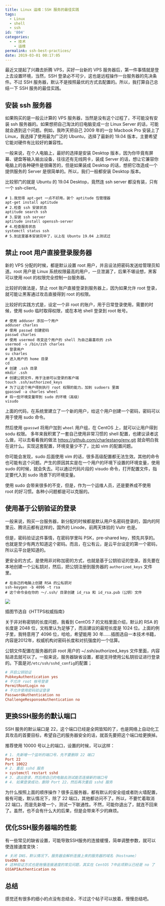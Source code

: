 ```yaml
---
title: Linux 运维：SSH 服务的最佳实践
tags:
  - Linux
  - shell
  - ssh
id: '804'
categories:
  - - 技术
    - 运维
permalink: ssh-best-practices/
date: 2019-03-01 00:17:05
---
```


最近又提起了兴趣去折腾 VPS，买好一台新的 VPS 服务器后，第一件事情就是登上去设置环境，当然，SSH 登录必不可少，这也是远程操作一台服务器的先决条件。不过 SSH 服务器，默认不是按照最优的方式去配置的。所以，我打算自己总结一下 SSH 服务的最佳实践。

## 安装 ssh 服务器

如果购买的是一般云计算的 VPS 服务器，当然是没有这个过程了，不可能没有安装 ssh 服务器的。如果想把自己淘汰的旧电脑变成一台 Linux Server 的话，可能就会遇到这个问题。例如，我昨天把自己 2009 年的一台 Macbook Pro 安装上了 Linux，我选择了使用最为广泛的 Ubuntu，选择了最新的 19.04 版本，主要希望它能对硬件有比较好的兼容性。

一般来说，在个人电脑上，最好的选择是安装 Desktop 版本，因为你毕竟有屏幕、键盘等输入输出设备，往往还有无线网卡，装成 Server 的话，想让它兼容你电脑上的各种硬件是很痛苦的，但是如果装成 Desktop 的话，想把它改造成一个提供服务的 Server 是很简单的。所以，我们一般都安装 Desktop 版本。

比较邪门的就是 Ubuntu 的 19.04 Desktop，竟然连 ssh server 都没有装，只有一个 ssh-client。

```shell
# 1.我觉得 apt-get 一点不好用，装个 aptitude 包管理器
apt-get install aptitude
# 2.检查 ssh 安装状态
aptitude search ssh
# 3.安装 ssh server
aptitude install openssh-server
# 4.检查服务状态
systemctl status ssh
# 5.到这里基本安装完毕了，以上在 Ubuntu 19.04 上测试过
```

## 禁止 root 用户直接登录服务器

新的 VPS 分配的时候，都是默认设置 root 用户，并且设法把密码发送给管理员知道。root 用户是 Linux 系统权限最高的用户，一旦泄漏了，后果不堪设想，黑客可以使用 root 的权限完全控制一台服务器。

比较好的做法是，禁止 root 账户直接登录到服务器上，因为如果允许 root 登录，就可能让黑客通过攻击直接得到 root 的权限。

比较好的实践方式是，设定一个非 root 的账户，用于日常登录使用，需要的时候，使用 sudo 临时取得权限，或在本地 shell 登录到 root 帐号。

```shell
# 使用 adduser 添加一个用户
adduser charles
# 使用 passwd 创建密码
passwd charles
# 使用 usermod 改变这个用户的 shell 为自己最喜欢的 zsh
usermod -s /bin/zsh charles
# 登录用户
su charles
# 进入用户的 home 目录
cd
# 创建 .ssh 目录
mkdir .ssh
# 创建公钥文件，用于注册可以登录的客户端
touch .ssh/authorized_keys
# 为了让这个用户得到执行 root 权限的能力，加到 sudoers 里面
gpasswd -a charles wheel
# 将一些环境变量带到 sudo 的环境（高级）
visudo
```

上面的代码，在系统里建立了一个新的用户，给这个用户创建一个密码，密码可以用于使用 sudo 命令。

然后使用 `gpasswd` 将用户加到 `wheel` 用户组，在 CentOS 上，就可以让用户得到 sodu 权限。 多年来我积累了一套自己使用非常习惯的 shell 配置，也建议读者这么做，可以去看看我的做法 https://github.com/charlestang/env.git 就会明白我在说什么。实现这套配置，环境变量少不了，比如 vim 的配置问题。

你可能会发现，sudo 后面使用 vim 的话，很多高级配置都无法生效。其他的命令也可能有这个问题。产生的原因其实是在一个用户的环境下设置的环境变量，使用 sudo 的时候，就会失去。可以通过代码片段的 visudo 命令，打开配置文件，指定要代入到 sudo 场景下的环境变量。

使用 sudo 会带来很多的不变，但是，作为一个运维人员，还是要养成不使用 root 的好习惯。各种小问题都是可以克服的。

## 使用基于公钥验证的登录

一般来说，购买一台服务器，新分配的时候都是默认用户名密码登录的，国内的阿里云、腾讯云都有这样的，国外的 Linode，前两天体验的 Vultr 也是。

但是，密码验证这件事情，在密码学里叫 PSK，pre-shared key，预先共享的。也就是至少有两方知道这个密码。而且，在公有云，是云平台设定的第一个密码，所以云平台是知道的。

更安全的方式，是使用非对称加密的方式，也就是基于公钥验证的登录。首先要在本地创建一个公私钥对，然后，把公钥注册到服务器的 `authorized_keys` 文件里。

```shell
# 在自己的电脑上创建 RSA 的公私钥对
ssh-keygen -b 4096 -t rsa
# 这个命令会在你的 ～/.ssh/ 目录创建 id_rsa 和 id_rsa.pub（公钥）文件
```

![](../images/2019/02/password-strength-1024x351.png)

插图节选自《HTTPS权威指南》

关于非对称密钥的长度问题，我看到 CentOS 7 的文档里面介绍，默认的 RSA 的长度是 2048 位，文档里认为足够了，而且建议的最短长度是 1024 位。上面的例子里，我特意用了 4096 位，哈哈，希望能用 30 年……插图选自一本技术书籍，内容是2012年，权威机构对密码长度和对抗强度的一个估算。

公钥文件配置在服务器的非 root 用户的 ~/.ssh/authorized_keys 文件里面，内容贴进去就可以了。一般来说，服务器缺省设置，都是支持使用公私钥验证进行登录的。下面是对`/etc/ssh/sshd_config`的配置；

```ini
# 开启公钥验证
PubkeyAuthentication yes
# 不允许 root 帐号登录
PermitRootLogin no
# 不允许使用密码验证登录
PasswordAuthentication no
ChallengeResponseAuthentication no
```

## 更换SSH服务的默认端口

SSH 服务的默认端口是 22，这个端口已经是全网皆知的了，也是网络上自动化工具攻击的首要目标，希望自己的服务器安全的话，就首先要把这个端口给更换掉。

推荐使用 10000 号以上的端口，设置的时候，可以这样：

```ini
# 1. 先新增一个监听的端口号，先不要删除 22 端口
Port 22
Port 10022
# 2. 重启 sshd 服务
> systemctl restart sshd
# 3. 退出登录，然后用自己的电脑去测试能否连接新的端口号
# 4. 如果登录成功，删除 Port 22，然后再次重启 sshd 服务
```

为什么按照上面的顺序操作？很多云服务器，都有默认的安全组或者防火墙配置，极有可能，默认情况下，除了 22 端口，其他都访问不了。所以，不要忙着取消 22 端口，而是先新增一个，测试一下联通性。不然，可能你退出了，就连不回来了。虽然，也不会有什么大的后果，但是会带来不少的麻烦。

## 优化SSH服务器端的性能

有一些常见的缺省设置，可能导致SSH服务的连接缓慢，简单调整参数，就可以使连接速度变快：

```ini
# 关闭 DNS，默认情况下，服务器会解析连接上来的服务器的域名（Hostname）
UseDNS no
# 这种验证方式也是拖慢连接速度的常见问题，其实在 CentOS 7中此项默认已经是 no 了
GSSAPIAuthentication no
```

## 总结

感觉还有很多的细小的点没有总结全，不过这个帖子可以放着，慢慢总结吧。